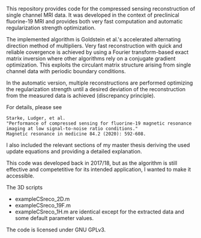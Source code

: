 This repository provides code for the compressed sensing reconstruction of single channel MRI data. It was developed in the context of preclinical fluorine-19 MRI and provides both very fast computation and automatic regularization strength optimization. 

The implemented algorithm is Goldstein et al.'s accelerated alternating direction method of multipliers. Very fast reconstruction with quick and reliable covergence is achieved by using a Fourier transform-based exact matrix inversion where other algorithms rely on a conjugate gradient optimization. This exploits the circulant matrix structure arising from single channel data with periodic boundary conditions.

In the automatic version, multiple reconstructions are performed optimizing the regularization strength until a desired deviation of the reconstruction from the measured data is achieved (discrepancy principle).

For details, please see 

    Starke, Ludger, et al. 
    "Performance of compressed sensing for fluorine‐19 magnetic resonance imaging at low signal‐to‐noise ratio conditions." 
    Magnetic resonance in medicine 84.2 (2020): 592-608.

I also included the relevant sections of my master thesis deriving the used update equations and providing a detailed explanation.

This code was developed back in 2017/18, but as the algorithm is still effective and competetitive for its intended application, I wanted to make it accessible.

The 3D scripts
- exampleCSreco_2D.m
- exampleCSreco_19F.m
- exampleCSreco_1H.m
are identical except for the extracted data and some default parameter values.

The code is licensed under GNU GPLv3.
